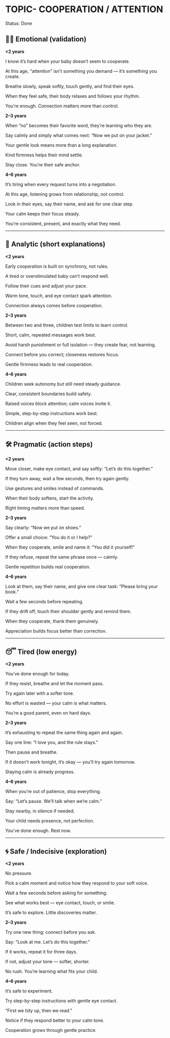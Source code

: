 # TOPIC- COOPERATION / ATTENTION

Status: Done

## 👩‍👦 Emotional (validation)

**<2 years**

I know it’s hard when your baby doesn’t seem to cooperate.

At this age, “attention” isn’t something you demand — it’s something you create.

Breathe slowly, speak softly, touch gently, and find their eyes.

When they feel safe, their body relaxes and follows your rhythm.

You’re enough. Connection matters more than control.

**2–3 years**

When “no” becomes their favorite word, they’re learning who they are.

Say calmly and simply what comes next: “Now we put on your jacket.”

Your gentle look means more than a long explanation.

Kind firmness helps their mind settle.

Stay close. You’re their safe anchor.

**4–6 years**

It’s tiring when every request turns into a negotiation.

At this age, listening grows from relationship, not control.

Look in their eyes, say their name, and ask for one clear step.

Your calm keeps their focus steady.

You’re consistent, present, and exactly what they need.

---

## 🧠 Analytic (short explanations)

**<2 years**

Early cooperation is built on synchrony, not rules.

A tired or overstimulated baby can’t respond well.

Follow their cues and adjust your pace.

Warm tone, touch, and eye contact spark attention.

Connection always comes before cooperation.

**2–3 years**

Between two and three, children test limits to learn control.

Short, calm, repeated messages work best.

Avoid harsh punishment or full isolation — they create fear, not learning.

Connect before you correct; closeness restores focus.

Gentle firmness leads to real cooperation.

**4–6 years**

Children seek autonomy but still need steady guidance.

Clear, consistent boundaries build safety.

Raised voices block attention; calm voices invite it.

Simple, step-by-step instructions work best.

Children align when they feel seen, not forced.

---

## 🛠️ Pragmatic (action steps)

**<2 years**

Move closer, make eye contact, and say softly: “Let’s do this together.”

If they turn away, wait a few seconds, then try again gently.

Use gestures and smiles instead of commands.

When their body softens, start the activity.

Right timing matters more than speed.

**2–3 years**

Say clearly: “Now we put on shoes.”

Offer a small choice: “You do it or I help?”

When they cooperate, smile and name it: “You did it yourself!”

If they refuse, repeat the same phrase once — calmly.

Gentle repetition builds real cooperation.

**4–6 years**

Look at them, say their name, and give one clear task: “Please bring your book.”

Wait a few seconds before repeating.

If they drift off, touch their shoulder gently and remind them.

When they cooperate, thank them genuinely.

Appreciation builds focus better than correction.

---

## 😴 Tired (low energy)

**<2 years**

You’ve done enough for today.

If they resist, breathe and let the moment pass.

Try again later with a softer tone.

No effort is wasted — your calm is what matters.

You’re a good parent, even on hard days.

**2–3 years**

It’s exhausting to repeat the same thing again and again.

Say one line: “I love you, and the rule stays.”

Then pause and breathe.

If it doesn’t work tonight, it’s okay — you’ll try again tomorrow.

Staying calm is already progress.

**4–6 years**

When you’re out of patience, stop everything.

Say: “Let’s pause. We’ll talk when we’re calm.”

Stay nearby, in silence if needed.

Your child needs presence, not perfection.

You’ve done enough. Rest now.

---

## 🌀 Safe / Indecisive (exploration)

**<2 years**

No pressure.

Pick a calm moment and notice how they respond to your soft voice.

Wait a few seconds before asking for something.

See what works best — eye contact, touch, or smile.

It’s safe to explore. Little discoveries matter.

**2–3 years**

Try one new thing: connect before you ask.

Say: “Look at me. Let’s do this together.”

If it works, repeat it for three days.

If not, adjust your tone — softer, shorter.

No rush. You’re learning what fits your child.

**4–6 years**

It’s safe to experiment.

Try step-by-step instructions with gentle eye contact.

“First we tidy up, then we read.”

Notice if they respond better to your calm tone.

Cooperation grows through gentle practice.

